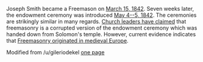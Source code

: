 
Joseph Smith became a Freemason on [March 15, 1842](https://byustudies.byu.edu/content/volume-4-chapter-32). Seven weeks later, the endowment ceremony was introduced [May 4--5, 1842](https://www.dialoguejournal.com/wp-content/uploads/sbi/articles/Dialogue_V34N0102_87.pdf). The ceremonies are strikingly similar in many regards. [Church leaders have claimed](https://scholarsarchive.byu.edu/cgi/viewcontent.cgi?referer=&httpsredir=1&article=1737&context=byusq) that freemasonry is a corrupted version of the endowment ceremony which was handed down from Solomon's temple. However, current evidence indicates that [Freemasonry originated in medieval Europe](https://en.wikipedia.org/wiki/History_of_Freemasonry#From_origin_to_Grand_Lodge_Freemasonry).

Modified from /u/gileriodekel [one page](https://gileriodekel.com/wp-content/uploads/sites/798/2018/05/Just-One-Page.pdf)

